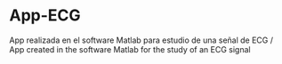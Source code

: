 # App-ECG
App realizada en el software Matlab para estudio de una señal de ECG / App created in the software Matlab for the study of an ECG signal
